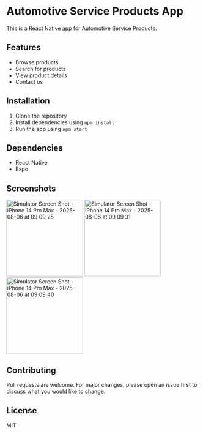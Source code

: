 # Automotive Service Products App

This is a React Native app for Automotive Service Products.

## Features

* Browse products
* Search for products
* View product details
* Contact us

## Installation

1. Clone the repository
2. Install dependencies using `npm install`
3. Run the app using `npm start`

## Dependencies

* React Native
* Expo

## Screenshots

<img height="200" alt="Simulator Screen Shot - iPhone 14 Pro Max - 2025-08-06 at 09 09 25" src="https://github.com/user-attachments/assets/664a5092-a9c0-49c6-89a2-da95d040d0ec" />
<img height="200" alt="Simulator Screen Shot - iPhone 14 Pro Max - 2025-08-06 at 09 09 31" src="https://github.com/user-attachments/assets/c1c6c133-e7f5-4674-97bb-f04d73ad0705" />
<img height="200" alt="Simulator Screen Shot - iPhone 14 Pro Max - 2025-08-06 at 09 09 40" src="https://github.com/user-attachments/assets/690c19d8-9d4c-42ec-aefe-24066179d76c" />


## Contributing

Pull requests are welcome. For major changes, please open an issue first to discuss what you would like to change.

## License

MIT

